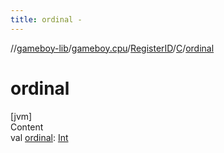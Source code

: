 ```yaml
---
title: ordinal -
---
```

//[gameboy-lib](../../../index.md)/[gameboy.cpu](../../index.md)/[RegisterID](../index.md)/[C](index.md)/[ordinal](ordinal.md)



# ordinal  
[jvm]  
Content  
val [ordinal](ordinal.md): [Int](https://kotlinlang.org/api/latest/jvm/stdlib/kotlin/-int/index.html)  



